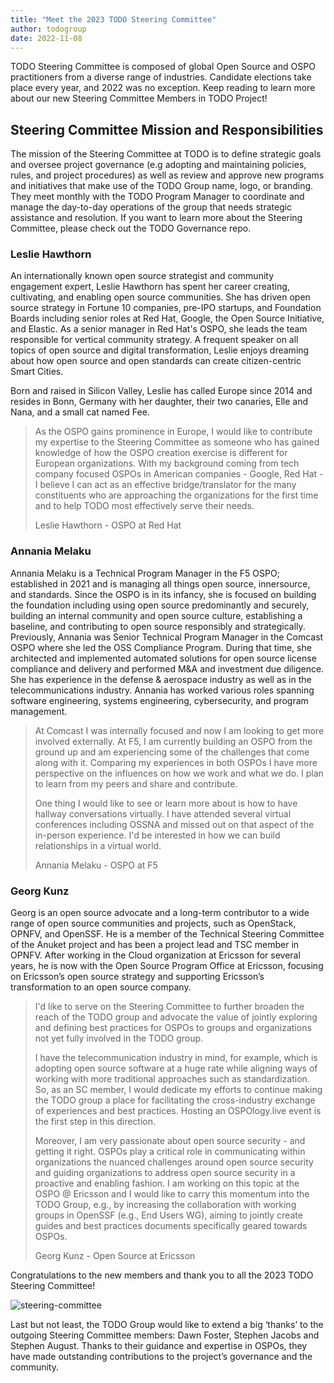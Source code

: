 ```yaml
---
title: "Meet the 2023 TODO Steering Committee"
author: todogroup
date: 2022-11-08
---
```


TODO Steering Committee is composed of global Open Source and OSPO practitioners from a 
diverse range of industries. Candidate elections take place every year, and 2022 was no exception. 
Keep reading to learn more about our new Steering Committee Members in TODO Project!

## Steering Committee Mission and Responsibilities

The mission of the Steering Committee at TODO is to define strategic goals and oversee project governance (e.g adopting and maintaining policies, rules, and project procedures) as well as review and approve new programs and initiatives that make use of the TODO Group name, logo, or branding. They meet monthly with the TODO Program Manager to coordinate and manage the day-to-day operations of the group that needs strategic assistance and resolution.
If you want to learn more about the Steering Committee, please check out the TODO Governance repo.

### Leslie Hawthorn
An internationally known open source strategist and community engagement expert, Leslie Hawthorn has spent 
her career creating, cultivating, and enabling open source communities. She has driven open source strategy 
in Fortune 10 companies, pre-IPO startups, and Foundation Boards including senior roles at Red Hat, Google, 
the Open Source Initiative, and Elastic. As a senior manager in  Red  Hat's  OSPO, she leads the team responsible 
for vertical  community strategy. A frequent speaker on all topics of open source and digital transformation, 
Leslie enjoys dreaming about how open source and open standards can create citizen-centric Smart Cities.

Born and raised in Silicon Valley, Leslie has called Europe since 2014 and resides in Bonn, Germany with her 
daughter, their two canaries, Elle and Nana, and a small cat named Fee.

> As the OSPO gains prominence in  Europe, I would like to contribute my expertise to the Steering 
> Committee as someone who has gained knowledge of how the OSPO creation exercise is different for European 
> organizations. With my background coming from tech company focused OSPOs in American companies - Google, Red Hat - I believe 
> I can act as an effective bridge/translator for the many constituents who are approaching the organizations for the first time and to help 
> TODO most effectively serve their needs.
>
> Leslie Hawthorn - OSPO at Red Hat


### Annania Melaku

Annania Melaku is a Technical Program Manager in the F5 OSPO; established in 2021 and is managing all 
things open source, innersource, and standards. Since the OSPO is in its infancy, she is focused on building 
the foundation including using open source predominantly and securely, building an internal community and open 
source culture, establishing a baseline, and contributing to open source responsibly and strategically. 
Previously, Annania was Senior Technical Program Manager in the Comcast OSPO where she led the OSS Compliance 
Program. During that time, she architected and implemented automated solutions for open source license compliance 
and delivery and performed M&A and investment due diligence. She has experience in the defense & aerospace industry 
as well as in the telecommunications industry. Annania has worked various roles spanning software engineering, 
systems  engineering, cybersecurity, and program management.

> At Comcast I was internally focused and now I am looking to get more involved externally. 
> At F5, I am currently building an OSPO from the ground up and am experiencing some of the challenges 
> that come along with it. Comparing my experiences in both OSPOs I have more perspective on the influences 
> on how we work and what we do. I plan to learn from my peers and share and contribute.
>
> One thing I would like to see or learn more about is how to have hallway conversations virtually. 
> I have attended several virtual conferences including OSSNA and missed out on that aspect of the in-person 
> experience. I'd be interested in how we can build relationships in a virtual world.
>
> Annania Melaku - OSPO at F5

### Georg Kunz

Georg is an open source advocate and a long-term contributor to a wide range of open source communities 
and projects, such as OpenStack, OPNFV, and OpenSSF. He is a member of the Technical Steering Committee of the 
Anuket project and has been a project lead and TSC member in OPNFV. After working in the Cloud organization at 
Ericsson for several years, he is now with the Open Source Program Office at Ericsson,  focusing on Ericsson’s 
open source strategy and supporting Ericsson’s transformation to an open source company.

> I'd like to serve on the Steering Committee to further broaden the reach of the TODO group and advocate 
> the value of jointly exploring and defining best practices for OSPOs to groups and organizations not yet fully 
> involved in the TODO group.
> 
> I have the telecommunication industry in mind, for example, which is adopting open source software at 
> a huge rate while aligning ways of working with more traditional approaches such as standardization. So, 
> as an SC member, I would dedicate my efforts to continue making the TODO group a place for facilitating the 
> cross-industry exchange of experiences and best practices. Hosting an OSPOlogy.live event is the first step in 
> this direction.
> 
> Moreover, I am very passionate about open source security - and getting it right. OSPOs play a critical role 
> in communicating within organizations the nuanced challenges around open source security and guiding organizations 
> to address open source security in a proactive and enabling fashion. I am working on this topic at the OSPO @ 
> Ericsson and I would like to carry this momentum into the TODO Group, e.g., by increasing the collaboration with 
> working groups in OpenSSF (e.g., End Users WG), aiming to jointly create guides and best practices documents 
> specifically geared towards OSPOs.
> 
> Georg Kunz - Open Source at Ericsson


Congratulations to the new members and thank you to all the 2023 TODO Steering Committee!

![steering-committee](/img/blog/steering-committee.png)

Last but not least, the TODO Group would like to extend a big ‘thanks’ to the outgoing Steering 
Committee members: Dawn Foster, Stephen Jacobs and Stephen August. Thanks to their guidance and expertise in 
OSPOs, they have made outstanding contributions to the project’s governance and the community.


